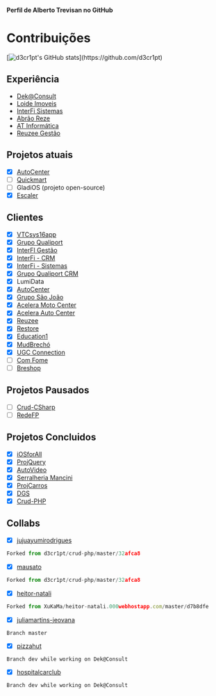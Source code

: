 **Perfil de Alberto Trevisan no GitHub**

# Contribuições
[![d3cr1pt's GitHub stats]([https://github-readme-stats-ietj-0odb-2fo2gbzbn-d3cr1pts-projects.vercel.app/api?username=d3cr1pt&theme=darcula&show_icons=true](https://github-readme-stats-ietj.vercel.app/api?username=d3cr1pt&theme=dracula))](https://github.com/d3cr1pt)

## Experiência
- [Dek@Consult](https://dekaconsult.com.br/)
- [Loide Imoveis](https://loideimoveis.com.br)
- [InterFi Sistemas](https://www.interfi.net/)
- [Abrão Reze](https://www.abraoreze.com.br/)
- [AT Informática](https://albertotrevisan.com.br)
- [Reuzee Gestão](https://reuzee.com.br)

## Projetos atuais
- [x] [AutoCenter](https://github.com/d3cr1pt/admin.aceleramotocenter.com.br)
- [ ] [Quickmart](https://github.com/d3cr1pt/quickmart)
- [ ] GladiOS (projeto open-source) 
- [x] [Escaler](https://escaler.com.br)

## Clientes
- [x] [VTCsys16app](http://vtcconsultoria.com.br/sis/16)
- [x] [Grupo Qualiport](https://www.grupoqualiport.com.br/)
- [x] [InterFI Gestão](https://interfi.net)
- [x] [InterFi - CRM](https://admin.interfi.net/crm)
- [x] [InterFi - Sistemas](https://admin.interfi.net/acesso)
- [x] [Grupo Qualiport CRM](https://www.grupoqualiport.com.br/)
- [x] LumiData
- [x] [AutoCenter](https://aceleramotocenter.com.br/admin)
- [x] [Grupo São João](https://gruposaojoao.com.br)
- [x] [Acelera Moto Center](https://aceleramotocenter.com.br/admin)
- [x] [Acelera Auto Center](https://vps35619.publiccloud.com.br/autocenter)
- [x] [Reuzee](https://reuzee.com.br)
- [x] [Restore](https://restore.com.br)
- [x] [Education1](https://education1.com.br)
- [x] [MudBrechó](https://mudbrecho.com.br)
- [x] [UGC Connection](https://ugcjob.com.br)
- [ ] [Com Fome](https://comfome.reuzee.com.br)
- [ ] [Breshop](https://shop.reuzee.com.br)

## Projetos Pausados
- [ ] [Crud-CSharp](https://github.com/d3cr1pt/crud-csharp)
- [ ] [RedeFP](https://d3cr1pt.github.io/redefp/)

## Projetos Concluidos
- [x] [iOSforAll](https://github.com/d3cr1pt/iosforall)
- [x] [ProjQuery](https://github.com/d3cr1pt/projquery)
- [x] [AutoVideo](https://github.com/d3cr1pt/autovideo)
- [x] [Serralheria Mancini](https://github.com/d3cr1pt/serralheria-mancini)
- [x] [ProjCarros](https://github.com/d3cr1pt/projcarros)
- [x] [DGS](https://d3cr1pt.github.io/darkgoldenstars.000webhostapp.com/)
- [x] [Crud-PHP](https://github.com/d3cr1pt/crud-php)

## Collabs

- [x] [jujuayumirodrigues](https://github.com/d3cr1pt/jujuayumirodrigues.000webhostapp.com/)
``` javascript
Forked from d3cr1pt/crud-php/master/32afca8
```
- [x] [mausato](https://github.com/d3cr1pt/mausato.000webhostapp.com/)
``` javascript
Forked from d3cr1pt/crud-php/master/32afca8
```
- [x] [heitor-natali](https://github.com/d3cr1pt/heitor-natali.000webhostapp.com/)
``` javascript
Forked from XuKaMa/heitor-natali.000webhostapp.com/master/d7b8dfe
```
- [x] [juliamartins-jeovana](https://github.com/Julia-Martins/juliamartins-jeovana.heitorehgay.dx.am/)
```
Branch master
```
- [x] [pizzahut](https://www.pizzahut.com.br/) 
```
Branch dev while working on Dek@Consult 
```
- [x] [hospitalcarclub](https://www.hospitalcarclub.com.br/)
```
Branch dev while working on Dek@Consult
```
